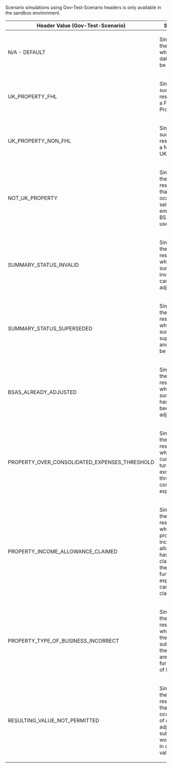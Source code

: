 <p>Scenario simulations using Gov-Test-Scenario headers is only available in the sandbox environment.</p>
<table>
    <thead>
        <tr>
            <th>Header Value (Gov-Test-Scenario)</th>
            <th>Scenario</th>
        </tr>
    </thead>
    <tbody>
        <tr>
            <td><p>N/A - DEFAULT</p></td>
            <td><p>Simulates the scenario where no data could be found</p></td>
        </tr>
        <tr>
            <td><p>UK_PROPERTY_FHL</p></td>
            <td><p>Simulates a successful response for a FHL UK Property</p></td>
        </tr>
        <tr>
            <td><p>UK_PROPERTY_NON_FHL</p></td>
            <td><p>Simulates a successful response for a Non-FHL UK Property</p></td>
        </tr>
        <tr>
            <td><p>NOT_UK_PROPERTY</p></td>
            <td><p>Simulates the error response that may occur if a self-employment BSAS ID is used</p></td>
        </tr>
        <tr>
            <td><p>SUMMARY_STATUS_INVALID</p></td>
            <td><p>Simulates the error response where the summary is invalid and cannot be adjusted</p></td>
        </tr>
        <tr>
            <td><p>SUMMARY_STATUS_SUPERSEDED</p></td>
            <td><p>Simulates the error response where the summary is superseded and cannot be adjusted</p></td>
        </tr>
        <tr>
            <td><p>BSAS_ALREADY_ADJUSTED</p></td>
            <td><p>Simulates the error response where the summary has already been adjusted</p></td>
        </tr>
        <tr>
            <td><p>PROPERTY_OVER_CONSOLIDATED_EXPENSES_THRESHOLD</p></td>
            <td><p>Simulates the error response where the cumulative turnover exceeds the threshold for consolidated expenses</p></td>
        </tr>
        <tr>
            <td><p>PROPERTY_INCOME_ALLOWANCE_CLAIMED</p></td>
            <td><p>Simulates the error response where property income allowance has been claimed and therefore no further expenses can be claimed</p></td>
        </tr>
        <tr>
            <td><p>PROPERTY_TYPE_OF_BUSINESS_INCORRECT</p></td>
            <td><p>Simulates the error response where either the fields submitted or the BSAS ID are incorrect for the type of business</p></td>
        </tr>
        <tr>
            <td><p>RESULTING_VALUE_NOT_PERMITTED</p></td>
            <td><p>Simulates the error response that may occur if one of more adjustments submitted would result in a negative value</p></td>
        </tr>
    </tbody>
</table>
